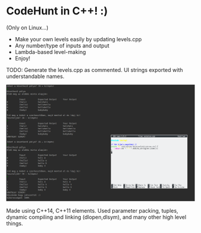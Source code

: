 # CodeHunt in C++! :)
(Only on Linux...)

- Make your own levels easily by updating levels.cpp
- Any number/type of inputs and output
- Lambda-based level-making
- Enjoy!

TODO: Generate the levels.cpp as commented.
UI strings exported with understandable names.

![screenshot](https://github.com/najibghadri/CodeHunt-CPP/blob/master/Screenshot_20171226_225121.png)

Made using C++14, C++11 elements.
Used parameter packing, tuples, dynamic compiling and linking (dlopen,dlsym), and many other high level things.
